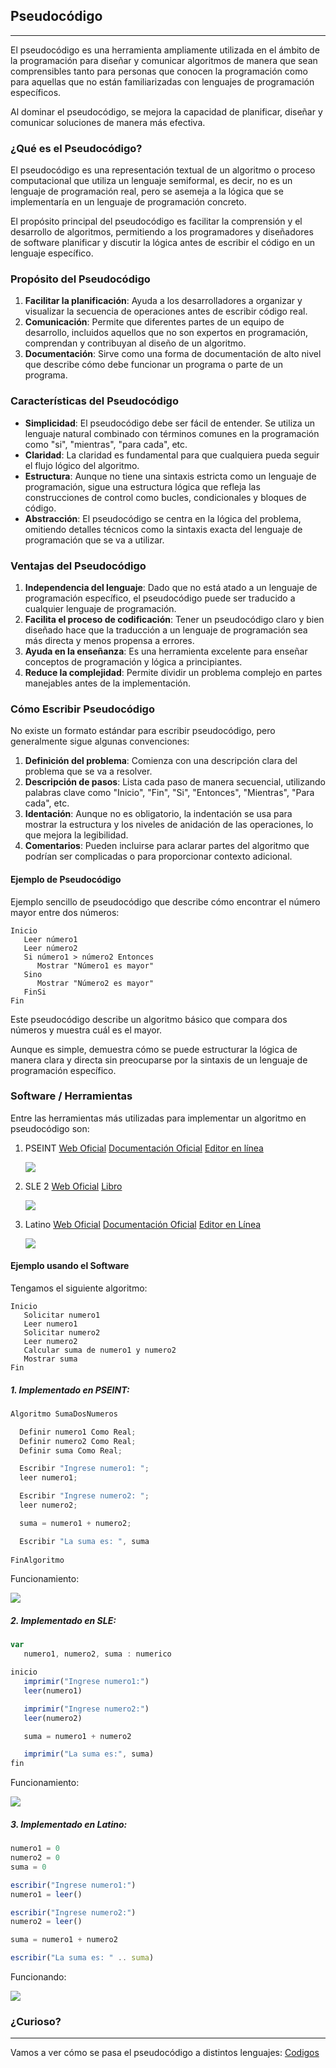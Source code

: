 ## Pseudocódigo
---
El pseudocódigo es una herramienta ampliamente utilizada en el ámbito de la programación para diseñar y comunicar algoritmos de manera que sean comprensibles tanto para personas que conocen la programación como para aquellas que no están familiarizadas con lenguajes de programación específicos.

 Al dominar el pseudocódigo, se mejora la capacidad de planificar, diseñar y comunicar soluciones de manera más efectiva.

### ¿Qué es el Pseudocódigo?

El pseudocódigo es una representación textual de un algoritmo o proceso computacional que utiliza un lenguaje semiformal, es decir, no es un lenguaje de programación real, pero se asemeja a la lógica que se implementaría en un lenguaje de programación concreto. 

El propósito principal del pseudocódigo es facilitar la comprensión y el desarrollo de algoritmos, permitiendo a los programadores y diseñadores de software planificar y discutir la lógica antes de escribir el código en un lenguaje específico.

### Propósito del Pseudocódigo

1. **Facilitar la planificación**: Ayuda a los desarrolladores a organizar y visualizar la secuencia de operaciones antes de escribir código real.
2. **Comunicación**: Permite que diferentes partes de un equipo de desarrollo, incluidos aquellos que no son expertos en programación, comprendan y contribuyan al diseño de un algoritmo.
3. **Documentación**: Sirve como una forma de documentación de alto nivel que describe cómo debe funcionar un programa o parte de un programa.

### Características del Pseudocódigo

- **Simplicidad**: El pseudocódigo debe ser fácil de entender. Se utiliza un lenguaje natural combinado con términos comunes en la programación como "si", "mientras", "para cada", etc.
- **Claridad**: La claridad es fundamental para que cualquiera pueda seguir el flujo lógico del algoritmo.
- **Estructura**: Aunque no tiene una sintaxis estricta como un lenguaje de programación, sigue una estructura lógica que refleja las construcciones de control como bucles, condicionales y bloques de código.
- **Abstracción**: El pseudocódigo se centra en la lógica del problema, omitiendo detalles técnicos como la sintaxis exacta del lenguaje de programación que se va a utilizar.

### Ventajas del Pseudocódigo

1. **Independencia del lenguaje**: Dado que no está atado a un lenguaje de programación específico, el pseudocódigo puede ser traducido a cualquier lenguaje de programación.
2. **Facilita el proceso de codificación**: Tener un pseudocódigo claro y bien diseñado hace que la traducción a un lenguaje de programación sea más directa y menos propensa a errores.
3. **Ayuda en la enseñanza**: Es una herramienta excelente para enseñar conceptos de programación y lógica a principiantes.
4. **Reduce la complejidad**: Permite dividir un problema complejo en partes manejables antes de la implementación.

### Cómo Escribir Pseudocódigo

No existe un formato estándar para escribir pseudocódigo, pero generalmente sigue algunas convenciones:

1. **Definición del problema**: Comienza con una descripción clara del problema que se va a resolver.
2. **Descripción de pasos**: Lista cada paso de manera secuencial, utilizando palabras clave como "Inicio", "Fin", "Si", "Entonces", "Mientras", "Para cada", etc.
3. **Identación**: Aunque no es obligatorio, la indentación se usa para mostrar la estructura y los niveles de anidación de las operaciones, lo que mejora la legibilidad.
4. **Comentarios**: Pueden incluirse para aclarar partes del algoritmo que podrían ser complicadas o para proporcionar contexto adicional.

#### Ejemplo de Pseudocódigo

Ejemplo sencillo de pseudocódigo que describe cómo encontrar el número mayor entre dos números:

```
Inicio
   Leer número1
   Leer número2
   Si número1 > número2 Entonces
      Mostrar "Número1 es mayor"
   Sino
      Mostrar "Número2 es mayor"
   FinSi
Fin
```

Este pseudocódigo describe un algoritmo básico que compara dos números y muestra cuál es el mayor. 

Aunque es simple, demuestra cómo se puede estructurar la lógica de manera clara y directa sin preocuparse por la sintaxis de un lenguaje de programación específico.

### Software / Herramientas
Entre las herramientas más utilizadas para implementar un algoritmo en pseudocódigo son:

1. PSEINT
   [Web Oficial](https://pseint.sourceforge.net/)
   [Documentación Oficial](https://pseint.sourceforge.net/index.php?page=features.php)
   [Editor en línea](https://www.rollapp.com/app/pseint)

   ![](images/2024-08-25-18-11-04.png)

2. SLE 2
   [Web Oficial](https://www.cnc.una.py/sl/SL-index.html)
   [Libro](https://www.cnc.una.py/sl/libro-sl.pdf)

   ![](images/2024-08-25-18-13-03.png)

3. Latino
   [Web Oficial](https://www.lenguajelatino.org/)
   [Documentación Oficial](https://manual.lenguajelatino.org/es/stable/ejemplos/Mi-Primer-Programa.html)
   [Editor en Línea](https://editorlatino.blogspot.com/)
   
   ![](images/2024-08-25-18-16-56.png)


#### Ejemplo usando el Software

Tengamos el siguiente algoritmo:

```
Inicio
   Solicitar numero1
   Leer numero1
   Solicitar numero2
   Leer numero2
   Calcular suma de numero1 y numero2
   Mostrar suma
Fin
```

##### 1. Implementado en PSEINT:
```java
Algoritmo SumaDosNumeros

  Definir numero1 Como Real;
  Definir numero2 Como Real;
  Definir suma Como Real;

  Escribir "Ingrese numero1: ";
  leer numero1;

  Escribir "Ingrese numero2: ";
  leer numero2;

  suma = numero1 + numero2;

  Escribir "La suma es: ", suma
	
FinAlgoritmo
```

Funcionamiento:

![](images/2024-08-25-18-24-06.png)

##### 2. Implementado en SLE:
```javascript
var
   numero1, numero2, suma : numerico

inicio
   imprimir("Ingrese numero1:")
   leer(numero1)

   imprimir("Ingrese numero2:")
   leer(numero2)

   suma = numero1 + numero2

   imprimir("La suma es:", suma)
fin
```

Funcionamiento:

![](images/2024-08-25-18-31-49.png)


##### 3. Implementado en Latino:

```javascript
numero1 = 0
numero2 = 0
suma = 0

escribir("Ingrese numero1:")
numero1 = leer()

escribir("Ingrese numero2:")
numero2 = leer()

suma = numero1 + numero2

escribir("La suma es: " .. suma)

```

Funcionando:

![](images/2024-08-25-18-38-23.png)

### ¿Curioso?
---
Vamos a ver cómo se pasa el pseudocódigo a distintos lenguajes: [Codigos](02.ExtraCodigo.md)
